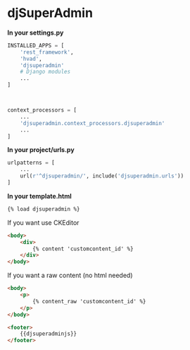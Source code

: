 # djSuperAdmin

**In your settings.py**
```py
INSTALLED_APPS = [
    'rest_framework',
    'hvad',
    'djsuperadmin'
    # Django modules
    ...
]



context_processors = [
    ...
    'djsuperadmin.context_processors.djsuperadmin'
    ...
]
```

**In your project/urls.py**
```py
urlpatterns = [
    ...
    url(r'^djsuperadmin/', include('djsuperadmin.urls'))
]
```

**In your template.html**
```html
{% load djsuperadmin %}
```
If you want use CKEditor
```html
<body>
    <div>
        {% content 'customcontent_id' %}
    </div>
</body>
```
If you want a raw content (no html needed)
```html
<body>
    <p>
        {% content_raw 'customcontent_id' %}
    </p>
</body>
```
```html
<footer>
    {{djsuperadminjs}}
</footer>
```
